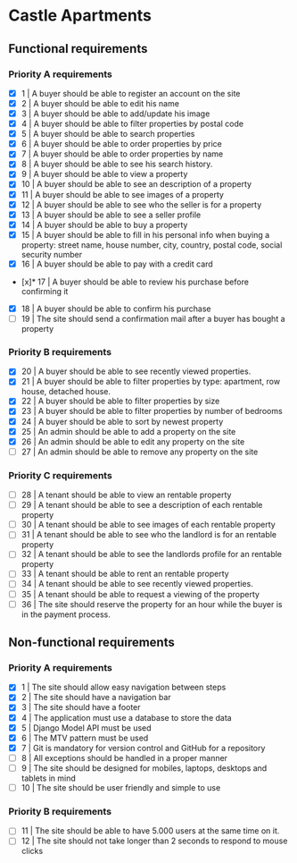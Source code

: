 # Castle Apartments

## Functional requirements

### Priority A requirements
- [x] 1 | A buyer should be able to register an account on the site
- [x] 2  | A buyer should be able to edit his name
- [x] 3  | A buyer should be able to add/update his image
- [x] 4  | A buyer should be able to filter properties by postal code
- [x] 5  | A buyer should be able to search properties
- [x] 6  | A buyer should be able to order properties by price
- [x] 7  | A buyer should be able to order properties by name
- [x] 8  | A buyer should be able to see his search history.
- [x] 9  | A buyer should be able to view a property
- [x] 10 | A buyer should be able to see an description of a property
- [x] 11 | A buyer should be able to see images of a property
- [x] 12 | A buyer should be able to see who the seller is for a property
- [x] 13 | A buyer should be able to see a seller profile 
- [x] 14 | A buyer should be able to buy a property
- [x] 15 | A buyer should be able to fill in his personal info when buying a property: street name, house number, city, country, postal code, social security number
- [x] 16 | A buyer should be able to pay with a credit card
- [x]* 17 | A buyer should be able to review his purchase before confirming it
- [x] 18 | A buyer should be able to confirm his purchase
- [ ] 19 | The site should send a confirmation mail after a buyer has bought a property

### Priority B requirements
- [x] 20 | A buyer should be able to see recently viewed properties. 
- [x] 21 | A buyer should be able to filter properties by type: apartment, row house, detached house.
- [x] 22 | A buyer should be able to filter properties by size
- [x] 23 | A buyer should be able to filter properties by number of bedrooms
- [x] 24 | A buyer should be able to sort by newest property
- [x] 25 | An admin should be able to add a property on the site
- [x] 26 | An admin should be able to edit any property on the site
- [ ] 27 | An admin should be able to remove any property on the site

### Priority C requirements
- [ ] 28 | A tenant should be able to view an rentable property
- [ ] 29 | A tenant should be able to see a description of each rentable property
- [ ] 30 | A tenant should be able to see images of each rentable property
- [ ] 31 | A tenant should be able to see who the landlord is for an rentable  property
- [ ] 32 | A tenant should be able to see the landlords profile for an rentable property
- [ ] 33 | A tenant should be able to rent an rentable property
- [ ] 34 | A tenant should be able to see recently viewed properties. 
- [ ] 35 | A tenant should be able to request a viewing of the property
- [ ] 36 | The site should reserve the property for an hour while the buyer is in the payment process. 

## Non-functional requirements

### Priority A requirements
- [x] 1  | The site should allow easy navigation between steps
- [x] 2  | The site should have a navigation bar
- [x] 3  | The site should have a footer
- [x] 4  | The application must use a database to store the data
- [x] 5  | Django Model API must be used
- [x] 6  | The MTV pattern must be used 
- [x] 7  | Git is mandatory for version control and GitHub for a repository
- [ ] 8  | All exceptions should be handled in a proper manner
- [ ] 9  | The site should be designed for mobiles, laptops, desktops and tablets in mind
- [ ] 10 | The site should be user friendly and simple to use

### Priority B requirements
- [ ] 11 | The site should be able to have 5.000 users at the same time on it. 
- [ ] 12 | The site should not take longer than 2 seconds to respond to mouse clicks
